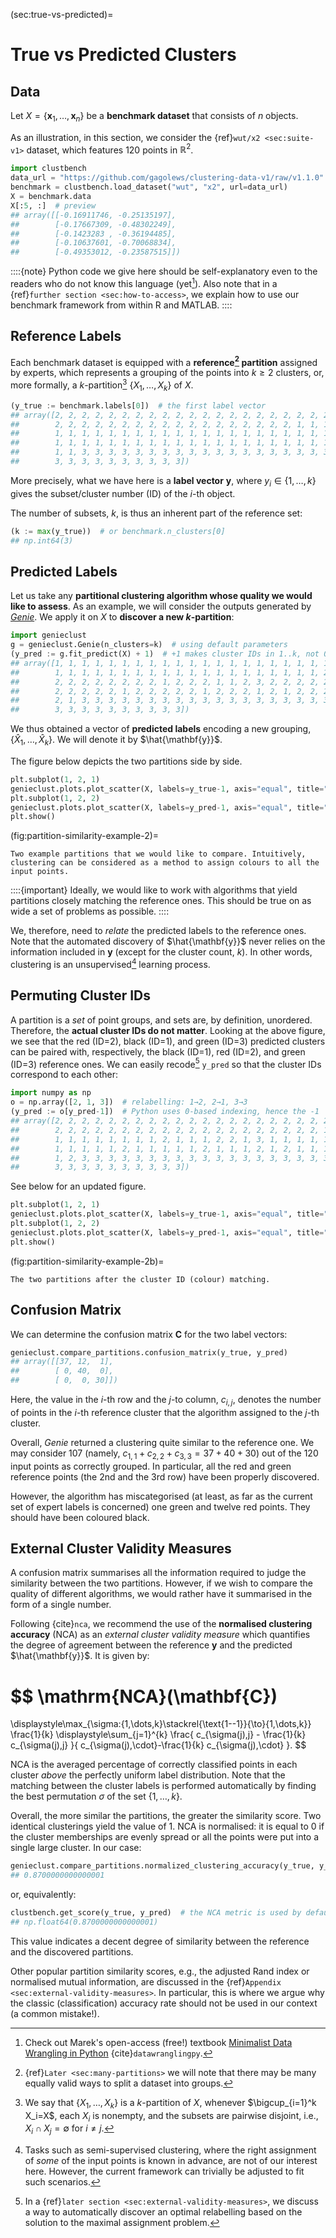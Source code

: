 



(sec:true-vs-predicted)=
# True vs Predicted Clusters


## Data

Let $X=\{\mathbf{x}_1, \dots, \mathbf{x}_n\}$ be a **benchmark dataset**
that consists of $n$ objects.

As an illustration, in this section, we consider
the {ref}`wut/x2 <sec:suite-v1>` dataset, which features 120 points in $\mathbb{R}^2$.


``` python
import clustbench
data_url = "https://github.com/gagolews/clustering-data-v1/raw/v1.1.0"
benchmark = clustbench.load_dataset("wut", "x2", url=data_url)
X = benchmark.data
X[:5, :]  # preview
## array([[-0.16911746, -0.25135197],
##        [-0.17667309, -0.48302249],
##        [-0.1423283 , -0.36194485],
##        [-0.10637601, -0.70068834],
##        [-0.49353012, -0.23587515]])
```

::::{note}
Python code we give here should be self-explanatory even to
the readers who do not know this language (yet[^footbook]).
Also note that in a {ref}`further section <sec:how-to-access>`,
we explain how to use our benchmark framework from within R and MATLAB.
::::

[^footbook]: Check out Marek's open-access (free!) textbook
    [Minimalist Data Wrangling in Python](https://datawranglingpy.gagolewski.com/)
    {cite}`datawranglingpy`.


## Reference Labels

Each benchmark dataset is equipped with a **reference[^footmanyreference]
partition** assigned by experts, which
represents a grouping of the points into $k \ge 2$ clusters,
or, more formally, a *k*-partition[^footpart] $\{X_1,\dots,X_k\}$ of $X$.

[^footmanyreference]: {ref}`Later <sec:many-partitions>` we will note
    that there may be many equally valid ways to split a dataset into groups.




``` python
(y_true := benchmark.labels[0])  # the first label vector
## array([2, 2, 2, 2, 2, 2, 2, 2, 2, 2, 2, 2, 2, 2, 2, 2, 2, 2, 2, 2, 2, 2,
##        2, 2, 2, 2, 2, 2, 2, 2, 2, 2, 2, 2, 2, 2, 2, 2, 2, 2, 1, 1, 1, 1,
##        1, 1, 1, 1, 1, 1, 1, 1, 1, 1, 1, 1, 1, 1, 1, 1, 1, 1, 1, 1, 1, 1,
##        1, 1, 1, 1, 1, 1, 1, 1, 1, 1, 1, 1, 1, 1, 1, 1, 1, 1, 1, 1, 1, 1,
##        1, 1, 3, 3, 3, 3, 3, 3, 3, 3, 3, 3, 3, 3, 3, 3, 3, 3, 3, 3, 3, 3,
##        3, 3, 3, 3, 3, 3, 3, 3, 3, 3])
```


More precisely, what we have here is a **label vector**
$\mathbf{y}$, where $y_i\in\{1,\dots,k\}$ gives the subset/cluster number
(ID) of the *i*-th object.


[^footpart]: We say that $\{X_1,\dots,X_k\}$ is a $k$-partition of $X$,
    whenever $\bigcup_{i=1}^k X_i=X$, each $X_i$ is nonempty,
    and the subsets are pairwise disjoint, i.e., $X_i\cap X_j=\emptyset$
    for $i\neq j$.


The number of subsets, *k*, is thus an inherent part of the
reference set:


``` python
(k := max(y_true))  # or benchmark.n_clusters[0]
## np.int64(3)
```



## Predicted Labels

Let us take any **partitional clustering algorithm whose quality
we would like to assess**. As an example, we will consider the outputs
generated by [*Genie*](https://genieclust.gagolewski.com).
We apply it on $X$ to **discover a new *k*-partition**:


``` python
import genieclust
g = genieclust.Genie(n_clusters=k)  # using default parameters
(y_pred := g.fit_predict(X) + 1)  # +1 makes cluster IDs in 1..k, not 0..(k-1)
## array([1, 1, 1, 1, 1, 1, 1, 1, 1, 1, 1, 1, 1, 1, 1, 1, 1, 1, 1, 1, 1, 1,
##        1, 1, 1, 1, 1, 1, 1, 1, 1, 1, 1, 1, 1, 1, 1, 1, 1, 1, 1, 1, 2, 1,
##        2, 2, 2, 2, 2, 2, 2, 2, 1, 2, 2, 2, 1, 1, 2, 3, 2, 2, 2, 2, 2, 1,
##        2, 2, 2, 2, 2, 1, 2, 2, 2, 2, 2, 1, 2, 2, 2, 1, 2, 1, 2, 2, 2, 2,
##        2, 1, 3, 3, 3, 3, 3, 3, 3, 3, 3, 3, 3, 3, 3, 3, 3, 3, 3, 3, 3, 3,
##        3, 3, 3, 3, 3, 3, 3, 3, 3, 3])
```

We thus obtained a vector of **predicted labels**
encoding a new grouping, $\{\hat{X}_1,\dots,\hat{X}_k\}$.
We will denote it by $\hat{\mathbf{y}}$.

The figure below depicts the two partitions side by side.



``` python
plt.subplot(1, 2, 1)
genieclust.plots.plot_scatter(X, labels=y_true-1, axis="equal", title="y_true")
plt.subplot(1, 2, 2)
genieclust.plots.plot_scatter(X, labels=y_pred-1, axis="equal", title="y_pred")
plt.show()
```

(fig:partition-similarity-example-2)=
```{figure} true-vs-predicted-figures/partition-similarity-example-2-1.*
Two example partitions that we would like to compare. Intuitively, clustering can be considered as a method to assign colours to all the input points.
```

::::{important}
Ideally, we would like to work with algorithms that yield partitions
closely matching the reference ones. This should be true on as wide
a set of problems as possible.
::::

We, therefore, need to *relate* the predicted labels to the reference ones.
Note that the automated discovery of $\hat{\mathbf{y}}$
never relies on the information included in $\mathbf{y}$
(except for the cluster count, $k$).
In other words, clustering is an unsupervised[^footsemisupervised]
learning process.


[^footsemisupervised]: Tasks such as semi-supervised clustering,
    where the right assignment of *some* of the input points is known in
    advance, are not of our interest here. However, the current framework can
    trivially be adjusted to fit such scenarios.




## Permuting Cluster IDs

A partition is a *set* of point groups, and sets are, by definition, unordered.
Therefore, the **actual cluster IDs do not matter**.
Looking at the above figure, we see that
the red (ID=2), black (ID=1), and green (ID=3) predicted clusters
can be paired with, respectively,
the black (ID=1), red (ID=2), and green (ID=3) reference ones.
We can easily recode[^footmanualrelabel] `y_pred`
so that the cluster IDs correspond to each other:



``` python
import numpy as np
o = np.array([2, 1, 3])  # relabelling: 1→2, 2→1, 3→3
(y_pred := o[y_pred-1])  # Python uses 0-based indexing, hence the -1
## array([2, 2, 2, 2, 2, 2, 2, 2, 2, 2, 2, 2, 2, 2, 2, 2, 2, 2, 2, 2, 2, 2,
##        2, 2, 2, 2, 2, 2, 2, 2, 2, 2, 2, 2, 2, 2, 2, 2, 2, 2, 2, 2, 1, 2,
##        1, 1, 1, 1, 1, 1, 1, 1, 2, 1, 1, 1, 2, 2, 1, 3, 1, 1, 1, 1, 1, 2,
##        1, 1, 1, 1, 1, 2, 1, 1, 1, 1, 1, 2, 1, 1, 1, 2, 1, 2, 1, 1, 1, 1,
##        1, 2, 3, 3, 3, 3, 3, 3, 3, 3, 3, 3, 3, 3, 3, 3, 3, 3, 3, 3, 3, 3,
##        3, 3, 3, 3, 3, 3, 3, 3, 3, 3])
```

See below for an updated figure.



``` python
plt.subplot(1, 2, 1)
genieclust.plots.plot_scatter(X, labels=y_true-1, axis="equal", title="y_true")
plt.subplot(1, 2, 2)
genieclust.plots.plot_scatter(X, labels=y_pred-1, axis="equal", title="y_pred")
plt.show()
```

(fig:partition-similarity-example-2b)=
```{figure} true-vs-predicted-figures/partition-similarity-example-2b-3.*
The two partitions after the cluster ID (colour) matching.
```


[^footmanualrelabel]: In a
    {ref}`later section <sec:external-validity-measures>`,
    we discuss a way to automatically discover an optimal relabelling
    based on the solution to the maximal assignment problem.



## Confusion Matrix

We can determine the confusion matrix $\mathbf{C}$ for the two label vectors:


``` python
genieclust.compare_partitions.confusion_matrix(y_true, y_pred)
## array([[37, 12,  1],
##        [ 0, 40,  0],
##        [ 0,  0, 30]])
```

Here, the value in the $i$-th row and the $j$-to column,
$c_{i, j}$, denotes the number of points in the $i$-th reference cluster
that the algorithm assigned to the $j$-th cluster.

Overall, *Genie* returned a clustering quite similar to the reference one.
We may consider 107 (namely, $c_{1,1}+c_{2,2}+c_{3,3}=37+40+30$) out of the 120
input points as correctly grouped. In particular, all the red and
green reference points (the 2nd and the 3rd row) have been
properly discovered.

However, the algorithm has miscategorised (at least, as far as the current
set of expert labels is concerned) one green and twelve red points.
They should have been coloured black.



## External Cluster Validity Measures

A confusion matrix summarises all the information required
to judge the similarity between the two partitions. However,
if we wish to compare the quality of different algorithms,
we would rather have it summarised in the form of a single number.


Following {cite}`nca`, we recommend the use of the
**normalised clustering accuracy** (NCA) as an *external cluster validity measure*
which quantifies the degree of agreement between the reference $\mathbf{y}$ and
the predicted $\hat{\mathbf{y}}$. It is given by:



$$
\mathrm{NCA}(\mathbf{C})
=
\displaystyle\max_{\sigma:\{1,\dots,k\}\stackrel{\text{1--1}}{\to}\{1,\dots,k\}}
\frac{1}{k} \displaystyle\sum_{j=1}^{k} \frac{
    c_{\sigma(j),j}
    -
    \frac{1}{k} c_{\sigma(j),j}
}{
    c_{\sigma(j),\cdot}-\frac{1}{k} c_{\sigma(j),\cdot}
}.
$$

NCA is the averaged percentage of correctly classified
points in each cluster *above* the perfectly uniform label distribution.
Note that the matching between the cluster labels is performed
automatically by finding the best permutation $\sigma$
of the set $\{1,\dots,k\}$.

Overall, the more similar the partitions, the greater the similarity score.
Two identical clusterings yield the value of 1.
NCA is normalised: it is equal to 0 if the cluster memberships are evenly spread
or all the points were put into a single large cluster. In our case:


``` python
genieclust.compare_partitions.normalized_clustering_accuracy(y_true, y_pred)
## 0.8700000000000001
```

or, equivalently:


``` python
clustbench.get_score(y_true, y_pred)  # the NCA metric is used by default
## np.float64(0.8700000000000001)
```

This value indicates a decent degree of similarity between the reference
and the discovered partitions.

Other popular partition similarity scores, e.g., the adjusted
Rand index or normalised mutual information, are discussed
in the {ref}`Appendix <sec:external-validity-measures>`.
In particular, this is where we argue why the classic (classification)
accuracy rate should not be used in our context (a common mistake!).
